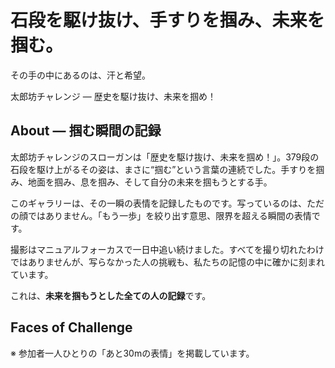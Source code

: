 <h1>石段を駆け抜け、手すりを掴み、未来を掴む。</h1>
      <p class="sub">その手の中にあるのは、汗と希望。</p>
      <p class="tagline">太郎坊チャレンジ ― 歴史を駆け抜け、未来を掴め！</p>

<h2>About ― 掴む瞬間の記録</h2>
    <p>太郎坊チャレンジのスローガンは「歴史を駆け抜け、未来を掴め！」。379段の石段を駆け上がるその姿は、まさに“掴む”という言葉の連続でした。手すりを掴み、地面を掴み、息を掴み、そして自分の未来を掴もうとする手。</p>
    <p>このギャラリーは、その一瞬の表情を記録したものです。写っているのは、ただの顔ではありません。「もう一歩」を絞り出す意思、限界を超える瞬間の表情です。</p>
    <p>撮影はマニュアルフォーカスで一日中追い続けました。すべてを撮り切れたわけではありませんが、写らなかった人の挑戦も、私たちの記憶の中に確かに刻まれています。</p>
    <p>これは、<strong>未来を掴もうとした全ての人の記録</strong>です。</p>

<h2>Faces of Challenge</h2>
    <p class="note">※ 参加者一人ひとりの「あと30mの表情」を掲載しています。</p>